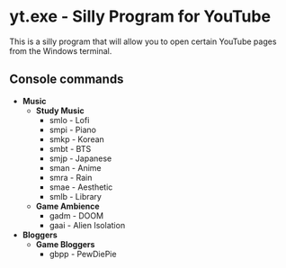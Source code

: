 # yt.exe - Silly Program for YouTube
This is a silly program that will allow you to open certain YouTube pages from the Windows terminal.


Console commands
---

<ul><li><strong>Music</strong><ul><li><strong>Study Music</strong><ul><li>smlo - Lofi</li><li>smpi - Piano</li><li>smkp - Korean</li><li>smbt - BTS</li><li>smjp - Japanese</li><li>sman - Anime</li><li>smra - Rain</li><li>smae - Aesthetic</li><li>smlb - Library</li></ul></li><li><strong>Game Ambience</strong><ul><li>gadm - DOOM</li><li>gaai - Alien Isolation</li></ul></li></ul></li><li><strong>Bloggers</strong><ul><li><strong>Game Bloggers</strong><ul><li>gbpp - PewDiePie</li></ul></li></ul></li></ul>
